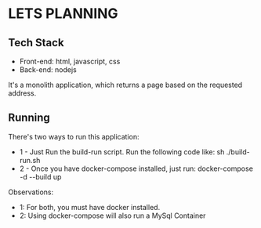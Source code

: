 # LETS PLANNING

## Tech Stack

- Front-end: html, javascript, css
- Back-end: nodejs

It's a monolith application, which returns a page based on the requested address.


## Running

There's two ways to run this application:
- 1 - Just Run the build-run script. Run the following code like: sh ./build-run.sh
- 2 - Once you have docker-compose installed, just run: docker-compose -d --build up

Observations:
- 1: For both, you must have docker installed.
- 2: Using docker-compose will also run a MySql Container
